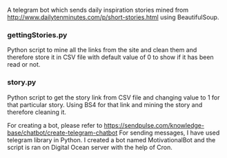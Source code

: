 A telegram bot which sends daily inspiration stories mined from http://www.dailytenminutes.com/p/short-stories.html using BeautifulSoup.

### gettingStories.py
Python script to mine all the links from the site and clean them and therefore store it in CSV file with default value of 0 to show if it has been read or not.

### story.py
Python script to get the story link from CSV file and changing value to 1 for that particular story. Using BS4 for that link and mining the story and therefore cleaning it.

For creating a bot, please refer to https://sendpulse.com/knowledge-base/chatbot/create-telegram-chatbot
For sending messages, I have used telegram library in Python.
I created a bot named MotivationalBot and the script is ran on Digital Ocean server with the help of Cron.
